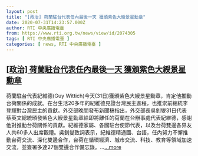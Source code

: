 ```yaml
---
layout: post
title: "[政治] 荷蘭駐台代表任內最後一天 獲頒紫色大綬景星勳章"
date: 2020-07-31T14:23:57.000Z
author: RTI 中央廣播電臺
from: https://www.rti.org.tw/news/view/id/2074305
tags: [ RTI 中央廣播電臺 ]
categories: [ news, RTI 中央廣播電臺 ]
---
```

<!--1596205437000-->
[[政治] 荷蘭駐台代表任內最後一天 獲頒紫色大綬景星勳章](https://www.rti.org.tw/news/view/id/2074305)
------

<div>
荷蘭駐台代表紀維德(Guy Wittich)今天(31日)獲頒紫色大綬景星勳章，肯定他推動台荷關係的成就。在台生活20多年的紀維德見證台灣民主進程，也推崇前總統李登輝對台灣民主的貢獻。外交部晚間發布新聞稿指出，外交部長吳釗燮31日代表蔡英文總統頒發紫色大綬景星勳章給即將離任的荷蘭在台辦事處代表紀維德，感謝他對推動台荷關係的貢獻。紀維德家屬、各國駐台使節代表，以及台荷雙邊各界友人共60多人出席觀禮。吳釗燮致詞表示，紀維德精通國、台語，任內努力不懈推動台荷交流、深化雙邊合作，台荷在循環經濟、城市交流、科技、教育等領域加速交流，並簽署多達27個雙邊合作備忘錄。...<a target="_blank" href="https://www.rti.org.tw/news/view/id/2074305">...more</a>
</div>
